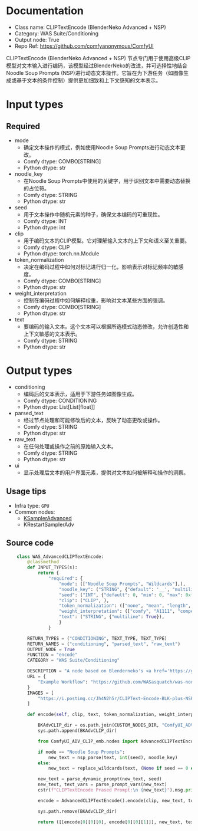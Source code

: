 
# Documentation
- Class name: CLIPTextEncode (BlenderNeko Advanced + NSP)
- Category: WAS Suite/Conditioning
- Output node: True
- Repo Ref: https://github.com/comfyanonymous/ComfyUI

CLIPTextEncode (BlenderNeko Advanced + NSP) 节点专门用于使用高级CLIP模型对文本输入进行编码，该模型经过BlenderNeko的改进，并可选择性地结合Noodle Soup Prompts (NSP)进行动态文本操作。它旨在为下游任务（如图像生成或基于文本的条件控制）提供更加细致和上下文感知的文本表示。

# Input types
## Required
- mode
    - 确定文本操作的模式，例如使用Noodle Soup Prompts进行动态文本更改。
    - Comfy dtype: COMBO[STRING]
    - Python dtype: str
- noodle_key
    - 在Noodle Soup Prompts中使用的关键字，用于识别文本中需要动态替换的占位符。
    - Comfy dtype: STRING
    - Python dtype: str
- seed
    - 用于文本操作中随机元素的种子，确保文本编码的可重现性。
    - Comfy dtype: INT
    - Python dtype: int
- clip
    - 用于编码文本的CLIP模型。它对理解输入文本的上下文和语义至关重要。
    - Comfy dtype: CLIP
    - Python dtype: torch.nn.Module
- token_normalization
    - 决定在编码过程中如何对标记进行归一化，影响表示对标记频率的敏感度。
    - Comfy dtype: COMBO[STRING]
    - Python dtype: str
- weight_interpretation
    - 控制在编码过程中如何解释权重，影响对文本某些方面的强调。
    - Comfy dtype: COMBO[STRING]
    - Python dtype: str
- text
    - 要编码的输入文本。这个文本可以根据所选模式动态修改，允许创造性和上下文敏感的文本表示。
    - Comfy dtype: STRING
    - Python dtype: str

# Output types
- conditioning
    - 编码后的文本表示，适用于下游任务如图像生成。
    - Comfy dtype: CONDITIONING
    - Python dtype: List[List[float]]
- parsed_text
    - 经过节点处理和可能修改后的文本，反映了动态更改或操作。
    - Comfy dtype: STRING
    - Python dtype: str
- raw_text
    - 在任何处理或操作之前的原始输入文本。
    - Comfy dtype: STRING
    - Python dtype: str
- ui
    - 显示处理后文本的用户界面元素，提供对文本如何被解释和操作的洞察。


## Usage tips
- Infra type: `GPU`
- Common nodes:
    - [KSamplerAdvanced](../../Comfy/Nodes/KSamplerAdvanced.md)
    - KRestartSamplerAdv



## Source code
```python
    class WAS_AdvancedCLIPTextEncode:
        @classmethod
        def INPUT_TYPES(s):
            return {
                "required": {
                    "mode": (["Noodle Soup Prompts", "Wildcards"],),
                    "noodle_key": ("STRING", {"default": '__', "multiline": False}),
                    "seed": ("INT", {"default": 0, "min": 0, "max": 0xffffffffffffffff}),
                    "clip": ("CLIP", ),
                    "token_normalization": (["none", "mean", "length", "length+mean"],),
                    "weight_interpretation": (["comfy", "A1111", "compel", "comfy++"],),
                    "text": ("STRING", {"multiline": True}),
                    }
                }

        RETURN_TYPES = ("CONDITIONING", TEXT_TYPE, TEXT_TYPE)
        RETURN_NAMES = ("conditioning", "parsed_text", "raw_text")
        OUTPUT_NODE = True
        FUNCTION = "encode"
        CATEGORY = "WAS Suite/Conditioning"

        DESCRIPTION = "A node based on Blenderneko's <a href='https://github.com/BlenderNeko/ComfyUI_ADV_CLIP_embw' target='_blank'>Advanced CLIP Text Encode</a>. This version adds the ability to use Noodle Soup Prompts and Wildcards. Wildcards are stored in WAS Node Suite root under the folder 'wildcards'. You can create the folder if it doesn't exist and move your wildcards into it."
        URL = {
            "Example Workflow": "https://github.com/WASasquatch/was-node-suite-comfyui",
        }
        IMAGES = [
            "https://i.postimg.cc/Jh4N2h5r/CLIPText-Encode-BLK-plus-NSP.png",
        ]

        def encode(self, clip, text, token_normalization, weight_interpretation, seed=0, mode="Noodle Soup Prompts", noodle_key="__"):

            BKAdvCLIP_dir = os.path.join(CUSTOM_NODES_DIR, "ComfyUI_ADV_CLIP_emb")
            sys.path.append(BKAdvCLIP_dir)

            from ComfyUI_ADV_CLIP_emb.nodes import AdvancedCLIPTextEncode

            if mode == "Noodle Soup Prompts":
                new_text = nsp_parse(text, int(seed), noodle_key)
            else:
                new_text = replace_wildcards(text, (None if seed == 0 else seed), noodle_key)

            new_text = parse_dynamic_prompt(new_text, seed)
            new_text, text_vars = parse_prompt_vars(new_text)
            cstr(f"CLIPTextEncode Prased Prompt:\n {new_text}").msg.print()

            encode = AdvancedCLIPTextEncode().encode(clip, new_text, token_normalization, weight_interpretation)

            sys.path.remove(BKAdvCLIP_dir)

            return ([[encode[0][0][0], encode[0][0][1]]], new_text, text, { "ui": { "string": new_text } } )

```
